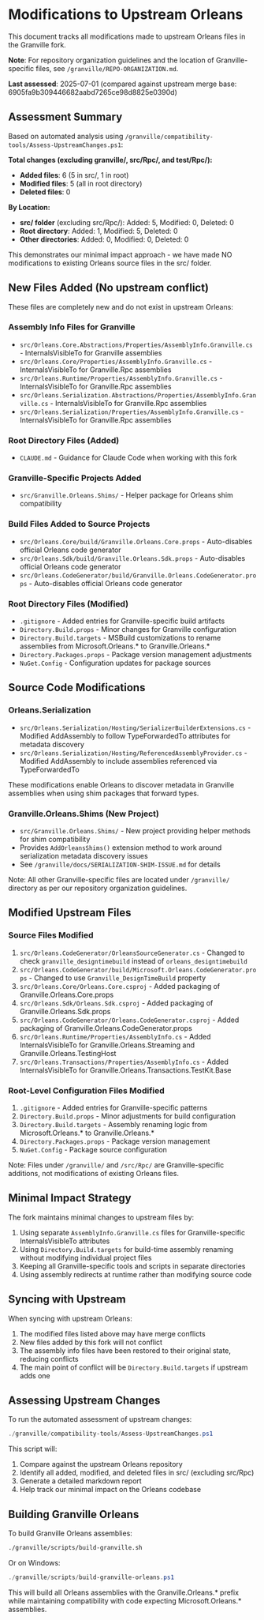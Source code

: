 # Modifications to Upstream Orleans

This document tracks all modifications made to upstream Orleans files in the Granville fork.

**Note**: For repository organization guidelines and the location of Granville-specific files, see `/granville/REPO-ORGANIZATION.md`.

**Last assessed**: 2025-07-01 (compared against upstream merge base: 6905fa9b309446682aabd7265ce98d8825e0390d)

## Assessment Summary

Based on automated analysis using `/granville/compatibility-tools/Assess-UpstreamChanges.ps1`:

**Total changes (excluding granville/, src/Rpc/, and test/Rpc/):**
- **Added files**: 6 (5 in src/, 1 in root)
- **Modified files**: 5 (all in root directory)
- **Deleted files**: 0

**By Location:**
- **src/ folder** (excluding src/Rpc/): Added: 5, Modified: 0, Deleted: 0
- **Root directory**: Added: 1, Modified: 5, Deleted: 0
- **Other directories**: Added: 0, Modified: 0, Deleted: 0

This demonstrates our minimal impact approach - we have made NO modifications to existing Orleans source files in the src/ folder.

## New Files Added (No upstream conflict)

These files are completely new and do not exist in upstream Orleans:

### Assembly Info Files for Granville
- `src/Orleans.Core.Abstractions/Properties/AssemblyInfo.Granville.cs` - InternalsVisibleTo for Granville assemblies
- `src/Orleans.Core/Properties/AssemblyInfo.Granville.cs` - InternalsVisibleTo for Granville.Rpc assemblies
- `src/Orleans.Runtime/Properties/AssemblyInfo.Granville.cs` - InternalsVisibleTo for Granville.Rpc assemblies
- `src/Orleans.Serialization.Abstractions/Properties/AssemblyInfo.Granville.cs` - InternalsVisibleTo for Granville.Rpc assemblies
- `src/Orleans.Serialization/Properties/AssemblyInfo.Granville.cs` - InternalsVisibleTo for Granville.Rpc assemblies

### Root Directory Files (Added)
- `CLAUDE.md` - Guidance for Claude Code when working with this fork

### Granville-Specific Projects Added
- `src/Granville.Orleans.Shims/` - Helper package for Orleans shim compatibility

### Build Files Added to Source Projects
- `src/Orleans.Core/build/Granville.Orleans.Core.props` - Auto-disables official Orleans code generator
- `src/Orleans.Sdk/build/Granville.Orleans.Sdk.props` - Auto-disables official Orleans code generator  
- `src/Orleans.CodeGenerator/build/Granville.Orleans.CodeGenerator.props` - Auto-disables official Orleans code generator

### Root Directory Files (Modified)
- `.gitignore` - Added entries for Granville-specific build artifacts
- `Directory.Build.props` - Minor changes for Granville configuration
- `Directory.Build.targets` - MSBuild customizations to rename assemblies from Microsoft.Orleans.* to Granville.Orleans.*
- `Directory.Packages.props` - Package version management adjustments
- `NuGet.Config` - Configuration updates for package sources

## Source Code Modifications

### Orleans.Serialization
- `src/Orleans.Serialization/Hosting/SerializerBuilderExtensions.cs` - Modified AddAssembly to follow TypeForwardedTo attributes for metadata discovery
- `src/Orleans.Serialization/Hosting/ReferencedAssemblyProvider.cs` - Modified AddAssembly to include assemblies referenced via TypeForwardedTo

These modifications enable Orleans to discover metadata in Granville assemblies when using shim packages that forward types.

### Granville.Orleans.Shims (New Project)
- `src/Granville.Orleans.Shims/` - New project providing helper methods for shim compatibility
- Provides `AddOrleansShims()` extension method to work around serialization metadata discovery issues
- See `/granville/docs/SERIALIZATION-SHIM-ISSUE.md` for details

Note: All other Granville-specific files are located under `/granville/` directory as per our repository organization guidelines.

## Modified Upstream Files

### Source Files Modified
1. `src/Orleans.CodeGenerator/OrleansSourceGenerator.cs` - Changed to check `granville_designtimebuild` instead of `orleans_designtimebuild`
2. `src/Orleans.CodeGenerator/build/Microsoft.Orleans.CodeGenerator.props` - Changed to use `Granville_DesignTimeBuild` property
3. `src/Orleans.Core/Orleans.Core.csproj` - Added packaging of Granville.Orleans.Core.props
4. `src/Orleans.Sdk/Orleans.Sdk.csproj` - Added packaging of Granville.Orleans.Sdk.props
5. `src/Orleans.CodeGenerator/Orleans.CodeGenerator.csproj` - Added packaging of Granville.Orleans.CodeGenerator.props
6. `src/Orleans.Runtime/Properties/AssemblyInfo.cs` - Added InternalsVisibleTo for Granville.Orleans.Streaming and Granville.Orleans.TestingHost
7. `src/Orleans.Transactions/Properties/AssemblyInfo.cs` - Added InternalsVisibleTo for Granville.Orleans.Transactions.TestKit.Base

### Root-Level Configuration Files Modified
1. `.gitignore` - Added entries for Granville-specific patterns
2. `Directory.Build.props` - Minor adjustments for build configuration
3. `Directory.Build.targets` - Assembly renaming logic from Microsoft.Orleans.* to Granville.Orleans.*
4. `Directory.Packages.props` - Package version management
5. `NuGet.Config` - Package source configuration

Note: Files under `/granville/` and `/src/Rpc/` are Granville-specific additions, not modifications of existing Orleans files.

## Minimal Impact Strategy

The fork maintains minimal changes to upstream files by:
1. Using separate `AssemblyInfo.Granville.cs` files for Granville-specific InternalsVisibleTo attributes
2. Using `Directory.Build.targets` for build-time assembly renaming without modifying individual project files
3. Keeping all Granville-specific tools and scripts in separate directories
4. Using assembly redirects at runtime rather than modifying source code

## Syncing with Upstream

When syncing with upstream Orleans:
1. The modified files listed above may have merge conflicts
2. New files added by this fork will not conflict
3. The assembly info files have been restored to their original state, reducing conflicts
4. The main point of conflict will be `Directory.Build.targets` if upstream adds one

## Assessing Upstream Changes

To run the automated assessment of upstream changes:
```powershell
./granville/compatibility-tools/Assess-UpstreamChanges.ps1
```

This script will:
1. Compare against the upstream Orleans repository
2. Identify all added, modified, and deleted files in src/ (excluding src/Rpc)
3. Generate a detailed markdown report
4. Help track our minimal impact on the Orleans codebase

## Building Granville Orleans

To build Granville Orleans assemblies:
```bash
./granville/scripts/build-granville.sh
```

Or on Windows:
```powershell
./granville/scripts/build-granville-orleans.ps1
```

This will build all Orleans assemblies with the Granville.Orleans.* prefix while maintaining compatibility with code expecting Microsoft.Orleans.* assemblies.